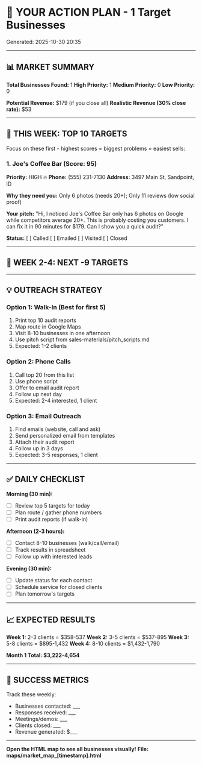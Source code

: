 # 🎯 YOUR ACTION PLAN - 1 Target Businesses

Generated: 2025-10-30 20:35

---

## 📊 MARKET SUMMARY

**Total Businesses Found:** 1
**High Priority:** 1
**Medium Priority:** 0
**Low Priority:** 0

**Potential Revenue:** $179 (if you close all)
**Realistic Revenue (30% close rate):** $53

---

## 🚀 THIS WEEK: TOP 10 TARGETS

Focus on these first - highest scores = biggest problems = easiest sells:


### 1. Joe's Coffee Bar (Score: 95)

**Priority:** HIGH 🔥
**Phone:** (555) 231-7130
**Address:** 3497 Main St, Sandpoint, ID

**Why they need you:**
Only 6 photos (needs 20+); Only 11 reviews (low social proof)

**Your pitch:**
"Hi, I noticed Joe's Coffee Bar only has 6 photos on Google
while competitors average 20+. This is probably costing you customers.
I can fix it in 90 minutes for $179. Can I show you a quick audit?"

**Status:** [ ] Called [ ] Emailed [ ] Visited [ ] Closed

---

## 📅 WEEK 2-4: NEXT -9 TARGETS



---

## 💡 OUTREACH STRATEGY

### Option 1: Walk-In (Best for first 5)
1. Print top 10 audit reports
2. Map route in Google Maps
3. Visit 8-10 businesses in one afternoon
4. Use pitch script from sales-materials/pitch_scripts.md
5. Expected: 1-2 clients

### Option 2: Phone Calls
1. Call top 20 from this list
2. Use phone script
3. Offer to email audit report
4. Follow up next day
5. Expected: 2-4 interested, 1 client

### Option 3: Email Outreach
1. Find emails (website, call and ask)
2. Send personalized email from templates
3. Attach their audit report
4. Follow up in 3 days
5. Expected: 3-5 responses, 1 client

---

## ✅ DAILY CHECKLIST

**Morning (30 min):**
- [ ] Review top 5 targets for today
- [ ] Plan route / gather phone numbers
- [ ] Print audit reports (if walk-in)

**Afternoon (2-3 hours):**
- [ ] Contact 8-10 businesses (walk/call/email)
- [ ] Track results in spreadsheet
- [ ] Follow up with interested leads

**Evening (30 min):**
- [ ] Update status for each contact
- [ ] Schedule service for closed clients
- [ ] Plan tomorrow's targets

---

## 📈 EXPECTED RESULTS

**Week 1:** 2-3 clients = $358-537
**Week 2:** 3-5 clients = $537-895
**Week 3:** 5-8 clients = $895-1,432
**Week 4:** 8-10 clients = $1,432-1,790

**Month 1 Total: $3,222-4,654**

---

## 🎯 SUCCESS METRICS

Track these weekly:
- Businesses contacted: ___
- Responses received: ___
- Meetings/demos: ___
- Clients closed: ___
- Revenue generated: $___

---

**Open the HTML map to see all businesses visually!**
**File: maps/market_map_[timestamp].html**
